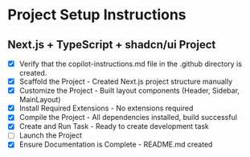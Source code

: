 # Project Setup Instructions

## Next.js + TypeScript + shadcn/ui Project

- [x] Verify that the copilot-instructions.md file in the .github directory is created.
- [x] Scaffold the Project - Created Next.js project structure manually
- [x] Customize the Project - Built layout components (Header, Sidebar, MainLayout)
- [x] Install Required Extensions - No extensions required
- [x] Compile the Project - All dependencies installed, build successful
- [x] Create and Run Task - Ready to create development task
- [ ] Launch the Project
- [x] Ensure Documentation is Complete - README.md created

